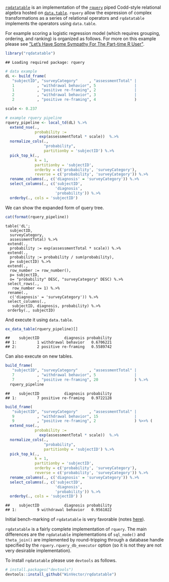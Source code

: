 
<!-- README.md is generated from README.Rmd. Please edit that file -->
[`rqdatatable`](https://github.com/WinVector/rqdatatable) is an implementation of the [`rquery`](https://github.com/WinVector/rquery) piped Codd-style relational algebra hosted on [`data.table`](http://r-datatable.com). `rquery` allow the expression of complex transformations as a series of relational operators and `rqdatatable` implements the operators using `data.table`.

For example scoring a logistic regression model (which requires grouping, ordering, and ranking) is organized as follows. For more on this example please see ["Let’s Have Some Sympathy For The Part-time R User"](http://www.win-vector.com/blog/2017/08/lets-have-some-sympathy-for-the-part-time-r-user/).

``` r
library("rqdatatable")
```

    ## Loading required package: rquery

``` r
# data example
dL <- build_frame(
   "subjectID", "surveyCategory"     , "assessmentTotal" |
   1          , "withdrawal behavior", 5                 |
   1          , "positive re-framing", 2                 |
   2          , "withdrawal behavior", 3                 |
   2          , "positive re-framing", 4                 )
```

``` r
scale <- 0.237

# example rquery pipeline
rquery_pipeline <- local_td(dL) %.>%
  extend_nse(.,
             probability :=
               exp(assessmentTotal * scale))  %.>% 
  normalize_cols(.,
                 "probability",
                 partitionby = 'subjectID') %.>%
  pick_top_k(.,
             k = 1,
             partitionby = 'subjectID',
             orderby = c('probability', 'surveyCategory'),
             reverse = c('probability', 'surveyCategory')) %.>% 
  rename_columns(., c('diagnosis' = 'surveyCategory')) %.>%
  select_columns(., c('subjectID', 
                      'diagnosis', 
                      'probability')) %.>%
  orderby(., cols = 'subjectID')
```

We can show the expanded form of query tree.

``` r
cat(format(rquery_pipeline))
```

    table('dL'; 
      subjectID,
      surveyCategory,
      assessmentTotal) %.>%
     extend(.,
      probability := exp(assessmentTotal * scale)) %.>%
     extend(.,
      probability := probability / sum(probability),
      p= subjectID) %.>%
     extend(.,
      row_number := row_number(),
      p= subjectID,
      o= "probability" DESC, "surveyCategory" DESC) %.>%
     select_rows(.,
       row_number <= 1) %.>%
     rename(.,
      c('diagnosis' = 'surveyCategory')) %.>%
     select_columns(.,
       subjectID, diagnosis, probability) %.>%
     orderby(., subjectID)

And execute it using `data.table`.

``` r
ex_data_table(rquery_pipeline)[]
```

    ##    subjectID           diagnosis probability
    ## 1:         1 withdrawal behavior   0.6706221
    ## 2:         2 positive re-framing   0.5589742

Can also execute on new tables.

``` r
build_frame(
   "subjectID", "surveyCategory"     , "assessmentTotal" |
   7          , "withdrawal behavior", 5                 |
   7          , "positive re-framing", 20                ) %.>%
  rquery_pipeline
```

    ##    subjectID           diagnosis probability
    ## 1:         7 positive re-framing   0.9722128

``` r
build_frame(
   "subjectID", "surveyCategory"     , "assessmentTotal" |
   9          , "withdrawal behavior", 15                |
   9          , "positive re-framing", 2                 ) %>>% (
  extend_nse(.,
             probability :=
               exp(assessmentTotal * scale))  %.>% 
  normalize_cols(.,
                 "probability",
                 partitionby = 'subjectID') %.>%
  pick_top_k(.,
             k = 1,
             partitionby = 'subjectID',
             orderby = c('probability', 'surveyCategory'),
             reverse = c('probability', 'surveyCategory')) %.>% 
  rename_columns(., c('diagnosis' = 'surveyCategory')) %.>%
  select_columns(., c('subjectID', 
                      'diagnosis', 
                      'probability')) %.>%
  orderby(., cols = 'subjectID') )
```

    ##    subjectID           diagnosis probability
    ## 1:         9 withdrawal behavior   0.9561022

Initial bench-marking of `rqdatatable` is very favorable (notes [here](http://www.win-vector.com/blog/2018/06/rqdatatable-rquery-powered-by-data-table/)).

`rqdatatable` is a fairly complete implementation of `rquery`. The main differences are the `rqdatatable` implementations of `sql_node()` and `theta_join()` are implemented by round-tripping through a database handle specified by the `rquery.rquery_db_executor` option (so it is not they are not very desirable implementation).

To install `rqdatatable` please use `devtools` as follows.

``` r
# install.packages("devtools")
devtools::install_github("WinVector/rqdatatable")
```
